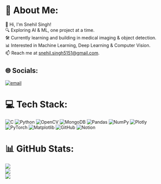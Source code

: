 # 💫 About Me:
👋 Hi, I'm Snehil Singh!<br>🔍 Exploring AI & ML, one project at a time.<br>🛠 Currently learning and building in medical imaging & object detection.<br>📊 Interested in Machine Learning, Deep Learning & Computer Vision.<br>📫 Reach me at snehil.singh5151@gmail.com.


## 🌐 Socials:
[![email](https://img.shields.io/badge/Email-D14836?logo=gmail&logoColor=white)](mailto:snehil.singh5151@gmail.com) 

# 💻 Tech Stack:
![C](https://img.shields.io/badge/c-%2300599C.svg?style=for-the-badge&logo=c&logoColor=white) ![Python](https://img.shields.io/badge/python-3670A0?style=for-the-badge&logo=python&logoColor=ffdd54) ![OpenCV](https://img.shields.io/badge/opencv-%23white.svg?style=for-the-badge&logo=opencv&logoColor=white) ![MongoDB](https://img.shields.io/badge/MongoDB-%234ea94b.svg?style=for-the-badge&logo=mongodb&logoColor=white) ![Pandas](https://img.shields.io/badge/pandas-%23150458.svg?style=for-the-badge&logo=pandas&logoColor=white) ![NumPy](https://img.shields.io/badge/numpy-%23013243.svg?style=for-the-badge&logo=numpy&logoColor=white) ![Plotly](https://img.shields.io/badge/Plotly-%233F4F75.svg?style=for-the-badge&logo=plotly&logoColor=white) ![PyTorch](https://img.shields.io/badge/PyTorch-%23EE4C2C.svg?style=for-the-badge&logo=PyTorch&logoColor=white) ![Matplotlib](https://img.shields.io/badge/Matplotlib-%23ffffff.svg?style=for-the-badge&logo=Matplotlib&logoColor=black) ![GitHub](https://img.shields.io/badge/github-%23121011.svg?style=for-the-badge&logo=github&logoColor=white) ![Notion](https://img.shields.io/badge/Notion-%23000000.svg?style=for-the-badge&logo=notion&logoColor=white)
# 📊 GitHub Stats:
![](https://github-readme-stats.vercel.app/api?username=snehil-mod&theme=dark&hide_border=false&include_all_commits=false&count_private=false)<br/>
![](https://nirzak-streak-stats.vercel.app/?user=snehil-mod&theme=dark&hide_border=false)<br/>
![](https://github-readme-stats.vercel.app/api/top-langs/?username=snehil-mod&theme=dark&hide_border=false&include_all_commits=false&count_private=false&layout=compact)

<!-- Proudly created with GPRM ( https://gprm.itsvg.in ) -->